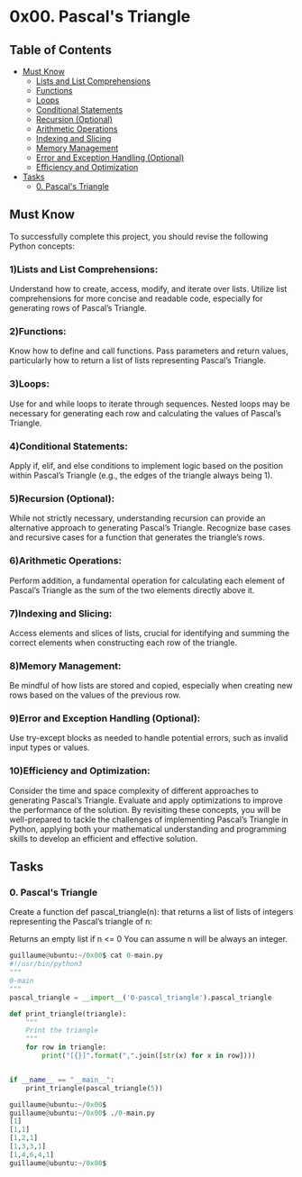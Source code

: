 # 0x00. Pascal's Triangle

## Table of Contents

- [Must Know](#must-know)
  - [Lists and List Comprehensions](#1-lists-and-list-comprehensions)
  - [Functions](#2-functions)
  - [Loops](#3-loops)
  - [Conditional Statements](#4-conditional-statements)
  - [Recursion (Optional)](#5-recursion-optional)
  - [Arithmetic Operations](#6-arithmetic-operations)
  - [Indexing and Slicing](#7-indexing-and-slicing)
  - [Memory Management](#8-memory-management)
  - [Error and Exception Handling (Optional)](#9-error-and-exception-handling-optional)
  - [Efficiency and Optimization](#10-efficiency-and-optimization)
- [Tasks](#tasks)
  - [0. Pascal's Triangle](#0-pascals-triangle)


## Must Know
To successfully complete this project, you should revise the following Python concepts:

### 1)Lists and List Comprehensions:

Understand how to create, access, modify, and iterate over lists.
Utilize list comprehensions for more concise and readable code, especially for generating rows of Pascal’s Triangle.
### 2)Functions:

Know how to define and call functions.
Pass parameters and return values, particularly how to return a list of lists representing Pascal’s Triangle.
### 3)Loops:

Use for and while loops to iterate through sequences.
Nested loops may be necessary for generating each row and calculating the values of Pascal’s Triangle.
### 4)Conditional Statements:

Apply if, elif, and else conditions to implement logic based on the position within Pascal’s Triangle (e.g., the edges of the triangle always being 1).
### 5)Recursion (Optional):

While not strictly necessary, understanding recursion can provide an alternative approach to generating Pascal’s Triangle.
Recognize base cases and recursive cases for a function that generates the triangle’s rows.
### 6)Arithmetic Operations:

Perform addition, a fundamental operation for calculating each element of Pascal’s Triangle as the sum of the two elements directly above it.
### 7)Indexing and Slicing:

Access elements and slices of lists, crucial for identifying and summing the correct elements when constructing each row of the triangle.
### 8)Memory Management:

Be mindful of how lists are stored and copied, especially when creating new rows based on the values of the previous row.
### 9)Error and Exception Handling (Optional):

Use try-except blocks as needed to handle potential errors, such as invalid input types or values.
### 10)Efficiency and Optimization:

Consider the time and space complexity of different approaches to generating Pascal’s Triangle.
Evaluate and apply optimizations to improve the performance of the solution.
By revisiting these concepts, you will be well-prepared to tackle the challenges of implementing Pascal’s Triangle in Python, applying both your mathematical understanding and programming skills to develop an efficient and effective solution.



## Tasks
### 0. Pascal's Triangle
Create a function def pascal_triangle(n): that returns a list of lists of integers representing the Pascal’s triangle of n:

Returns an empty list if n <= 0
You can assume n will be always an integer.

``` python
guillaume@ubuntu:~/0x00$ cat 0-main.py
#!/usr/bin/python3
"""
0-main
"""
pascal_triangle = __import__('0-pascal_triangle').pascal_triangle

def print_triangle(triangle):
    """
    Print the triangle
    """
    for row in triangle:
        print("[{}]".format(",".join([str(x) for x in row])))


if __name__ == "__main__":
    print_triangle(pascal_triangle(5))

guillaume@ubuntu:~/0x00$ 
guillaume@ubuntu:~/0x00$ ./0-main.py
[1]
[1,1]
[1,2,1]
[1,3,3,1]
[1,4,6,4,1]
guillaume@ubuntu:~/0x00$ 
```